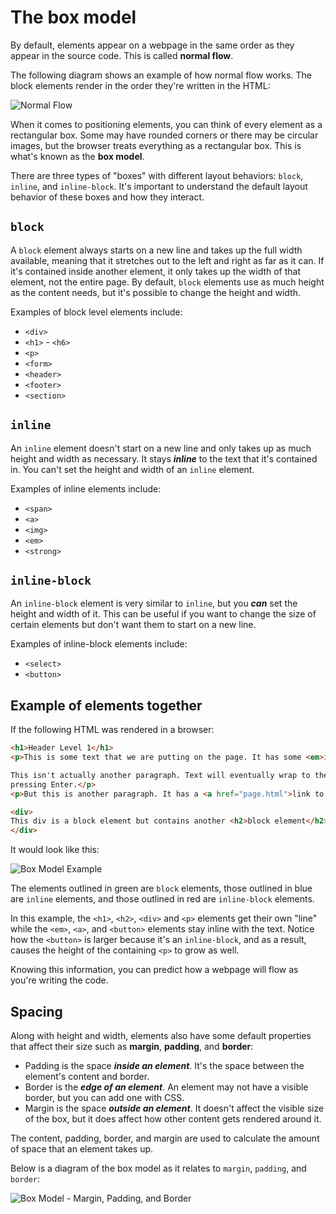# The box model

By default, elements appear on a webpage in the same order as they appear in the source code. This is called **normal flow**.

The following diagram shows an example of how normal flow works. The block elements render in the order they're written in the HTML:

![Normal Flow](https://bootcamp-os-lms-prd-public.s3.us-west-2.amazonaws.com/content/51032fc3bc6c49c821c6ca29e8464526.png)

When it comes to positioning elements, you can think of every element as a rectangular box. Some may have rounded corners or there may be circular images, but the browser treats everything as a rectangular box. This is what's known as the **box model**.

There are three types of "boxes" with different layout behaviors: `block`, `inline`, and `inline-block`. It's important to understand the default layout behavior of these boxes and how they interact.

## `block`

A `block` element always starts on a new line and takes up the full width available, meaning that it stretches out to the left and right as far as it can. If it's contained inside another element, it only takes up the width of that element, not the entire page. By default, `block` elements use as much height as the content needs, but it's possible to change the height and width.

Examples of block level elements include:

-   `<div>`
-   `<h1>` - `<h6>`
-   `<p>`
-   `<form>`
-   `<header>`
-   `<footer>`
-   `<section>`

## `inline`

An `inline` element doesn't start on a new line and only takes up as much height and width as necessary. It stays **_inline_** to the text that it's contained in. You can't set the height and width of an `inline` element.

Examples of inline elements include:

-   `<span>`
-   `<a>`
-   `<img>`
-   `<em>`
-   `<strong>`

## `inline-block`

An `inline-block` element is very similar to `inline`, but you **_can_** set the height and width of it. This can be useful if you want to change the size of certain elements but don't want them to start on a new line.

Examples of inline-block elements include:

-   `<select>`
-   `<button>`

## Example of elements together

If the following HTML was rendered in a browser:

```html
<h1>Header Level 1</h1>
<p>This is some text that we are putting on the page. It has some <em>inline</em> elements as well.

This isn't actually another paragraph. Text will eventually wrap to the next line, but you can't put line breaks by
pressing Enter.</p>
<p>But this is another paragraph. It has a <a href="page.html">link to another page</a> within it. There's a button too! <button>Click Here</button></p>

<div>
This div is a block element but contains another <h2>block element</h2> that ends up on its own line.
</div>
```

It would look like this:

![Box Model Example](https://bootcamp-os-lms-prd-public.s3.us-west-2.amazonaws.com/content/fcc11aa5a69fd00278d4c500c28d594a.png)

The elements outlined in green are `block` elements, those outlined in blue are `inline` elements, and those outlined in red are `inline-block` elements.

In this example, the `<h1>`, `<h2>`, `<div>` and `<p>` elements get their own "line" while the `<em>`, `<a>`, and `<button>` elements stay inline with the text. Notice how the `<button>` is larger because it's an `inline-block`, and as a result, causes the height of the containing `<p>` to grow as well.

Knowing this information, you can predict how a webpage will flow as you're writing the code.

## Spacing

Along with height and width, elements also have some default properties that affect their size such as **margin**, **padding**, and **border**:

-   Padding is the space **_inside an element_**. It's the space between the element's content and border.
-   Border is the **_edge of an element_**. An element may not have a visible border, but you can add one with CSS.
-   Margin is the space **_outside an element_**. It doesn't affect the visible size of the box, but it does affect how other content gets rendered around it.

The content, padding, border, and margin are used to calculate the amount of space that an element takes up.

Below is a diagram of the box model as it relates to `margin`, `padding`, and `border`:

![Box Model - Margin, Padding, and Border](https://bootcamp-os-lms-prd-public.s3.us-west-2.amazonaws.com/content/816be078d7b98e81f36fc748fbc11622.png)